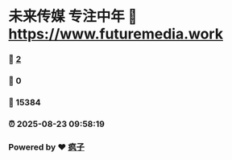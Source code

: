 # 未来传媒 专注中年 :link: https://www.futuremedia.work 
### :page_facing_up: [2](https://www.futuremedia.work/tag.html) 
### :speech_balloon: 0 
### :hibiscus: 15384 
### :alarm_clock: 2025-08-23 09:58:19 
### Powered by :heart: [疯子](https://github.com/granthuang999/Gmeek)
